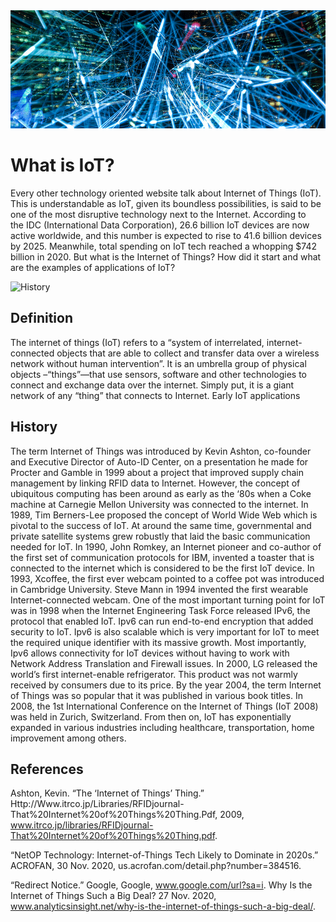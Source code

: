 <img src="https://raw.githubusercontent.com/mms142-groupe-2020/InternetofThings/main/assets/images/network-800x300_128.png" alt="Network">

# What is IoT?

Every other technology oriented website talk about Internet of Things (IoT). This is understandable as IoT, given its boundless possibilities, is said to be one of the most disruptive technology next to the Internet. According to the IDC (International Data Corporation), 26.6 billion IoT devices are now active worldwide, and this number is expected to rise to 41.6 billion devices by 2025. Meanwhile, total spending on IoT tech reached a whopping $742 billion in 2020.
But what is the Internet of Things? How did it start and what are the examples of applications of IoT?

![History](https://miro.medium.com/max/1024/1*92OdlxNqI3iChI5kNl1MFg.jpeg)

## Definition
The internet of things (IoT) refers to a “system of interrelated, internet-connected objects that are able to collect and transfer data over a wireless network without human intervention”. It is an umbrella group of physical objects –“things”—that use sensors, software and other technologies to connect and exchange data over the internet. Simply put, it is a giant network of any “thing” that connects to Internet. Early IoT applications

## History

The term Internet of Things was introduced by Kevin Ashton, co-founder and Executive Director of Auto-ID Center, on a presentation he made for Procter and Gamble in 1999 about a project that improved supply chain management by linking RFID data to Internet. However, the concept of ubiquitous computing has been around as early as the ‘80s when a Coke machine at Carnegie Mellon University was connected to the internet.  In 1989, Tim Berners-Lee proposed the concept of World Wide Web which is pivotal to the success of IoT. At around the same time, governmental and private satellite systems grew robustly that laid the basic communication needed for IoT. In 1990, John Romkey, an Internet pioneer and co-author of the first set of communication protocols for IBM, invented a toaster that is connected to the internet which is considered to be the first IoT device. In 1993, Xcoffee, the first ever webcam pointed to a coffee pot was introduced in Cambridge University. Steve Mann in 1994 invented the first wearable Internet-connected webcam. One of the most important turning point for IoT was in 1998 when the Internet Engineering Task Force released IPv6, the protocol that enabled IoT. Ipv6 can run end-to-end encryption that added security to IoT. Ipv6 is also scalable which is very important for IoT to meet the required unique identifier with its massive growth. Most importantly, Ipv6 allows connectivity for IoT devices without having to work with Network Address Translation and Firewall issues. In 2000, LG released the world’s first internet-enable refrigerator. This product was not warmly received by consumers due to its price. By the year 2004, the term Internet of Things was so popular that it was published in various book titles. In 2008, the 1st International Conference on the Internet of Things (IoT 2008) was held in Zurich, Switzerland. From then on, IoT has exponentially expanded in various industries including healthcare, transportation, home improvement among others.

## References

Ashton, Kevin. “The ‘Internet of Things’ Thing.” Http://Www.itrco.jp/Libraries/RFIDjournal-That%20Internet%20of%20Things%20Thing.Pdf, 2009, www.itrco.jp/libraries/RFIDjournal-That%20Internet%20of%20Things%20Thing.pdf. 

“NetOP Technology: Internet-of-Things Tech Likely to Dominate in 2020s.” ACROFAN, 30 Nov. 2020, us.acrofan.com/detail.php?number=384516. 

“Redirect Notice.” Google, Google, www.google.com/url?sa=i. 
Why Is the Internet of Things Such a Big Deal? 27 Nov. 2020, www.analyticsinsight.net/why-is-the-internet-of-things-such-a-big-deal/. 


